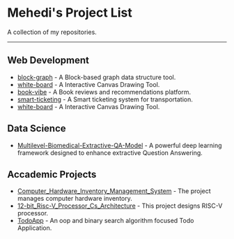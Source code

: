 # Mehedi's Project List

A collection of my repositories.

---

## Web Development
- [block-graph](https://github.com/mister-mehedi/block-graph) - A Block-based graph data structure tool.
- [white-board](https://github.com/mister-mehedi/white-board) - A Interactive Canvas Drawing Tool.
- [book-vibe](https://github.com/mister-mehedi/book-vibe) - A Book reviews and recommendations platform.
- [smart-ticketing](https://github.com/mister-mehedi/b9-a5-smart-ticketing) - A Smart ticketing system for transportation.
- [white-board](https://github.com/mister-mehedi/white-board) - A Interactive Canvas Drawing Tool.

## Data Science
- [Multilevel-Biomedical-Extractive-QA-Model](https://github.com/mister-mehedi/Multilevel-Biomedical-Extractive-QA-Model) - A powerful deep learning framework designed to enhance extractive Question Answering.

## Accademic Projects
- [Computer_Hardware_Inventory_Management_System](https://github.com/Mehedi-din12/Computer_Hardware_Inventory_Management_System) - The project manages computer hardware inventory.
- [12-bit_Risc-V_Processor_Cs_Architecture](https://github.com/Mehedi-din12/12-bit_Risc-V_Processor_Cs_Architecture) - This project designs RISC-V processor.
- [TodoApp](https://github.com/mister-mehedi/TodoApp) - An oop and binary search algorithm focused Todo Application.
